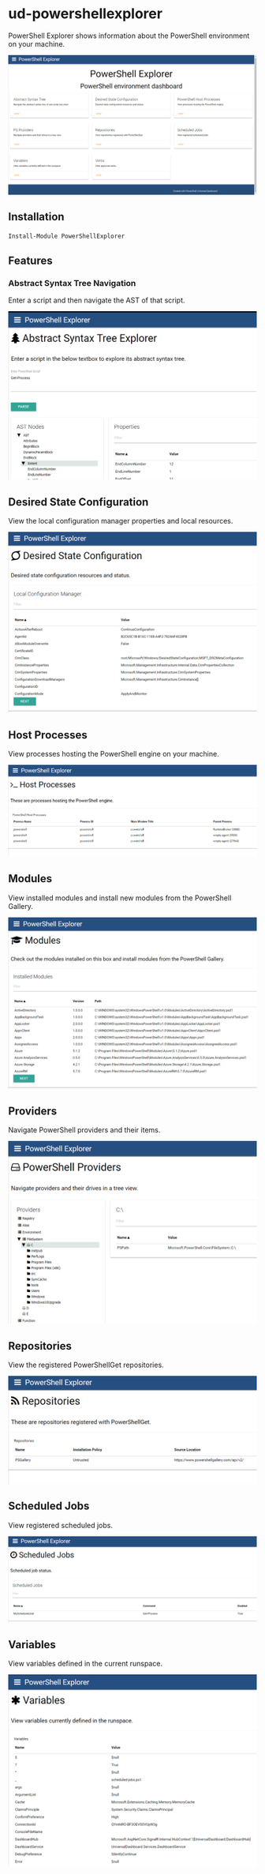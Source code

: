 # ud-powershellexplorer
PowerShell Explorer shows information about the PowerShell environment on your machine.

![](./images/home.png)

## Installation 

```powershell
Install-Module PowerShellExplorer
```

## Features

### Abstract Syntax Tree Navigation 

Enter a script and then navigate the AST of that script.

![](./images/ast.png)

## Desired State Configuration 

View the local configuration manager properties and local resources. 

![](./images/dsc.png)

## Host Processes

View processes hosting the PowerShell engine on your machine.

![](./images/hostprocesses.png)

## Modules 

View installed modules and install new modules from the PowerShell Gallery. 

![](./images/modules.png)

## Providers

Navigate PowerShell providers and their items. 

![](./images/providers.png)

## Repositories

View the registered PowerShellGet repositories.

![](./images/repositories.png)

## Scheduled Jobs

View registered scheduled jobs. 

![](./images/scheduled-jobs.png)

## Variables

View variables defined in the current runspace. 

![](./images/variables.png)